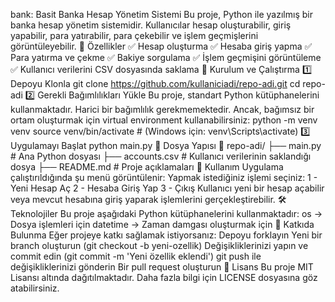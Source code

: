 bank: Basit Banka Hesap Yönetim Sistemi
Bu proje, Python ile yazılmış bir banka hesap yönetim sistemidir. Kullanıcılar hesap oluşturabilir, giriş yapabilir, para yatırabilir, para çekebilir ve işlem geçmişlerini görüntüleyebilir.
:pushpin: Özellikler
:white_check_mark: Hesap oluşturma
:white_check_mark: Hesaba giriş yapma
:white_check_mark: Para yatırma ve çekme
:white_check_mark: Bakiye sorgulama
:white_check_mark: İşlem geçmişini görüntüleme
:white_check_mark: Kullanıcı verilerini CSV dosyasında saklama
:rocket: Kurulum ve Çalıştırma
:one: Depoyu Klonla
git clone https://github.com/kullaniciadi/repo-adi.git
cd repo-adi
:two: Gerekli Bağımlılıkları Yükle
Bu proje, standart Python kütüphanelerini kullanmaktadır. Harici bir bağımlılık gerekmemektedir. Ancak, bağımsız bir ortam oluşturmak için virtual environment kullanabilirsiniz:
python -m venv venv
source venv/bin/activate # (Windows için: venv\Scripts\activate)
:three: Uygulamayı Başlat
python main.py
:open_file_folder: Dosya Yapısı
📂 repo-adi/
├── main.py # Ana Python dosyası
├── accounts.csv # Kullanıcı verilerinin saklandığı dosya
├── README.md # Proje açıklamaları
:book: Kullanım
Uygulama çalıştırıldığında şu menü görüntülenir:
Yapmak istediğiniz işlemi seçiniz:
1 - Yeni Hesap Aç
2 - Hesaba Giriş Yap
3 - Çıkış
Kullanıcı yeni bir hesap açabilir veya mevcut hesabına giriş yaparak işlemlerini gerçekleştirebilir.
🛠 Teknolojiler
Bu proje aşağıdaki Python kütüphanelerini kullanmaktadır:
os → Dosya işlemleri için
datetime → Zaman damgası oluşturmak için
:pushpin: Katkıda Bulunma
Eğer projeye katkı sağlamak istiyorsanız:
Depoyu forklayın
Yeni bir branch oluşturun (git checkout -b yeni-ozellik)
Değişikliklerinizi yapın ve commit edin (git commit -m 'Yeni özellik eklendi')
git push ile değişikliklerinizi gönderin
Bir pull request oluşturun
:scroll: Lisans
Bu proje MIT Lisansı altında dağıtılmaktadır. Daha fazla bilgi için LICENSE dosyasına göz atabilirsiniz.

